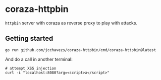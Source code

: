 # coraza-httpbin

`httpbin` server with coraza as reverse proxy to play with attacks.

## Getting started

```shell
go run github.com/jcchavezs/coraza-httpbin/cmd/coraza-httpbin@latest
```

And do a call in another terminal:

```shell
# attempt XSS injection
curl -i "localhost:8080?arg=<script>a</script>"
```
